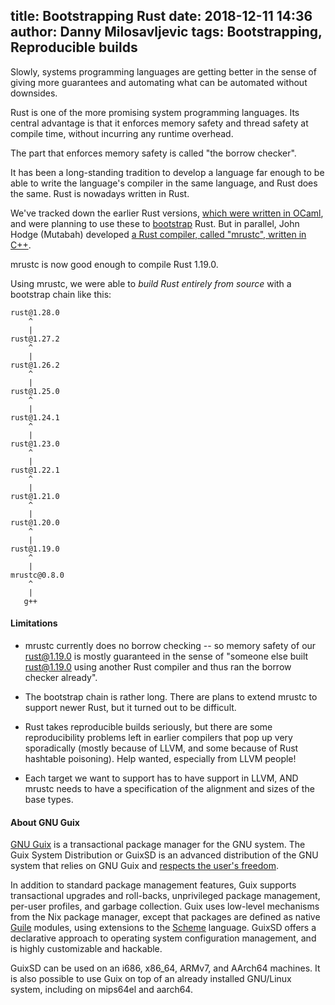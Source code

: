 title: Bootstrapping Rust
date: 2018-12-11 14:36
author: Danny Milosavljevic
tags: Bootstrapping, Reproducible builds
---
Slowly, systems programming languages are getting better in the sense
of giving more guarantees and automating what can be automated without
downsides.

Rust is one of the more promising system programming languages.  Its
central advantage is that it enforces memory safety and thread safety
at compile time, without incurring any runtime overhead.

The part that enforces memory safety is called "the borrow checker".

It has been a long-standing tradition to develop a language far enough
to be able to write the language's compiler in the same language, and
Rust does the same.  Rust is nowadays written in Rust.

We've tracked down the earlier Rust versions, [which were written in
OCaml](https://github.com/rust-lang/rust/commit/ef75860a0a72f79f97216f8aaa5b388d98da6480),
and were planning to use these to
[bootstrap](https://bootstrappable.org) Rust.  But in parallel, John
Hodge (Mutabah) developed [a Rust compiler, called "mrustc", written in
C++](https://github.com/thepowersgang/mrustc).

mrustc is now good enough to compile Rust 1.19.0.

Using mrustc, we were able to _build Rust entirely from source_ with a
bootstrap chain like this:

    rust@1.28.0
        ^
        |
    rust@1.27.2
        ^
        |
    rust@1.26.2
        ^
        |
    rust@1.25.0
        ^
        |
    rust@1.24.1
        ^
        |
    rust@1.23.0
        ^
        |
    rust@1.22.1
        ^
        |
    rust@1.21.0
        ^
        |
    rust@1.20.0
        ^
        |
    rust@1.19.0
        ^
        |
    mrustc@0.8.0
        ^
        |
       g++

#### Limitations

* mrustc currently does no borrow checking -- so memory safety
of our rust@1.19.0 is mostly guaranteed in the sense of "someone else
built rust@1.19.0 using another Rust compiler and thus ran the borrow
checker already".

* The bootstrap chain is rather long.  There are plans to extend
mrustc to support newer Rust, but it turned out to be difficult.

* Rust takes reproducible builds seriously, but there are some
reproducibility problems left in earlier compilers that pop up
very sporadically (mostly because of LLVM, and some because of
Rust hashtable poisoning).  Help wanted, especially from LLVM
people!

* Each target we want to support has to have support in LLVM,
AND mrustc needs to have a specification of the alignment and
sizes of the base types.

#### About GNU Guix

[GNU Guix](https://www.gnu.org/software/guix) is a transactional package
manager for the GNU system.  The Guix System Distribution or GuixSD is
an advanced distribution of the GNU system that relies on GNU Guix and
[respects the user's
freedom](https://www.gnu.org/distros/free-system-distribution-guidelines.html).

In addition to standard package management features, Guix supports
transactional upgrades and roll-backs, unprivileged package management,
per-user profiles, and garbage collection.  Guix uses low-level
mechanisms from the Nix package manager, except that packages are
defined as native [Guile](https://www.gnu.org/software/guile) modules,
using extensions to the [Scheme](http://schemers.org) language.  GuixSD
offers a declarative approach to operating system configuration
management, and is highly customizable and hackable.

GuixSD can be used on an i686, x86_64, ARMv7, and AArch64 machines.  It
is also possible to use Guix on top of an already installed GNU/Linux
system, including on mips64el and aarch64.
